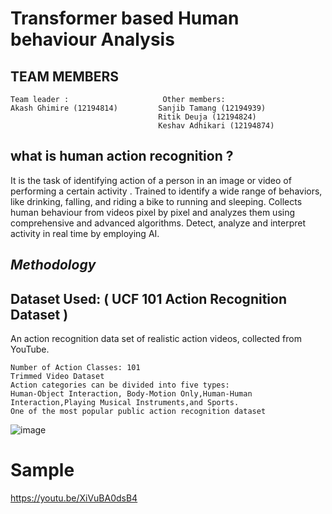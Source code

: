 # Transformer based Human behaviour Analysis

## TEAM MEMBERS
```
Team leader :                     Other members:
Akash Ghimire (12194814)         Sanjib Tamang (12194939)
                                 Ritik Deuja (12194824)
                                 Keshav Adhikari (12194874)
 ```
 
## what is human action recognition ?

It is the task of identifying action of a person in an image or video of performing a certain activity . 
Trained to identify a wide range of behaviors, like  drinking, falling, and riding a bike to running and sleeping.
Collects human behaviour from videos pixel by pixel and analyzes them using comprehensive and advanced algorithms.
Detect, analyze and interpret activity in real time by employing AI.

## ***Methodology*** 

## Dataset Used: ( UCF 101 Action Recognition Dataset )

An action recognition data set of realistic action videos, collected from YouTube.
```
Number of Action Classes: 101
Trimmed Video Dataset 
Action categories can be divided into five types: 
Human-Object Interaction, Body-Motion Only,Human-Human Interaction,Playing Musical Instruments,and Sports.
One of the most popular public action recognition dataset
```

![image](https://user-images.githubusercontent.com/115747921/202713846-72bb1f5b-2bb7-45f3-b767-ec6d143a78ba.png)

# Sample 

https://youtu.be/XiVuBA0dsB4


